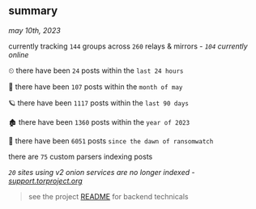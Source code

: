 
## summary
_may 10th, 2023_

currently tracking `144` groups across `260` relays & mirrors - _`104` currently online_

⏲ there have been `24` posts within the `last 24 hours`

🦈 there have been `107` posts within the `month of may`

🪐 there have been `1117` posts within the `last 90 days`

🏚 there have been `1360` posts within the `year of 2023`

🦕 there have been `6051` posts `since the dawn of ransomwatch`

there are `75` custom parsers indexing posts

_`20` sites using v2 onion services are no longer indexed - [support.torproject.org](https://support.torproject.org/onionservices/v2-deprecation/)_

> see the project [README](https://github.com/joshhighet/ransomwatch#ransomwatch--) for backend technicals
